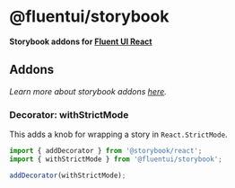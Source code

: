 # @fluentui/storybook

**Storybook addons for [Fluent UI React](https://developer.microsoft.com/en-us/fluentui)**

## Addons

_Learn more about storybook addons [here](https://storybook.js.org/docs/addons/introduction/)._

### Decorator: withStrictMode

This adds a knob for wrapping a story in `React.StrictMode`.

```js
import { addDecorator } from '@storybook/react';
import { withStrictMode } from '@fluentui/storybook';

addDecorator(withStrictMode);
```
